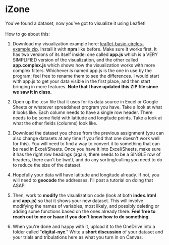 # iZone

You've found a dataset, now you've got to visualize it using Leaflet! </br>
</br>
How to go about this:

1. Download my visualization example here: [leaflet-basic-circles-example.zip](/leaflet-basic-circles-example/). Install it with **npm** like before. Make sure it works first. It has two versions of its itself inside: one called **app.js** which is a VERY SIMPLIFIED version of the visualization, and the other called **app.complex.js** which shows how the visualization works with more complex filters. Whichever is named app.js is the one in use by the program; feel free to rename them to see the differences. I would start with app.js to get your data visible in the first place, and then start bringing in more features. **Note that I have updated this ZIP file since we saw it in class.**

2. Open up the .csv file that it uses for its data source in Excel or Google Sheets or whatever spreadsheet program you have. Take a look at what it looks like. Each column needs to have a single row header. There needs to be some field with latitude and longitude points. Take a look at what the other fields (columns) look like.

3. Download the dataset you chose from the previous assignment (you can also change datasets at any time if you find that one doesn't work well for this). You will need to find a way to convert it to something that can be read in Excel/Sheets. Once you have it into Excel/Sheets, make sure it has the right row headings (again, there needs to be a SINGLE row of headers, there can't be two!), and do any sorting/culling you need to do to reduce the size of the dataset.

4. Hopefully your data will have latitude and longitude already. If not, you will need to **geocode** the addresses. I'll post a tutorial on doing that ASAP.

5. Then, work to **modify** the visualization code (look at both **index.html** and **app.js**) so that it shows your new dataset. This will involve modifying the names of variables, most likely, and possibly deleting or adding some functions based on the ones already there. **Feel free to reach out to me or Isaac if you don't know how to do something**.

6. When you're done and happy with it, upload it to the OneDrive into a folder called "**digital-nyc**." Write a **short discussion** of your dataset and your trials and tribulations here as what you turn in on Canvas.

